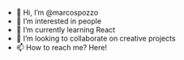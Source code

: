 - 👋 Hi, I’m @marcospozzo
- 👀 I’m interested in people
- 🌱 I’m currently learning React
- 💞️ I’m looking to collaborate on creative projects
- 📫 How to reach me? Here!

<!---
marcospozzo/marcospozzo is a ✨ special ✨ repository because its `README.md` (this file) appears on your GitHub profile.
You can click the Preview link to take a look at your changes.
--->
